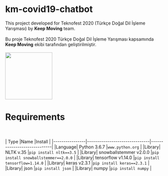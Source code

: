 # km-covid19-chatbot
This project developed for Teknofest 2020 (Türkçe Doğal Dil İşleme Yarışması) by **Keep Moving** team.
<br/><br/>
Bu proje Teknofest 2020 Türkçe Doğal Dil İşleme Yarışması kapsamında **Keep Moving** ekibi tarafından geliştirilmiştir.
<br/><br/>
<img src="https://i.ibb.co/MC2PDNd/KM-Logo.png" border="0" width="150px"></a><br />
# Requirements
<br/> <br/>
|    Type            |Name                          |Install                         |
|----------------|-------------------------------|-----------------------------|
|Language|    Python 3.6.7       |`www.python.org`      |
|Library|    NLTK v.35       |`pip install nltk==3.5`      |
|Library|    snowballstemmer v2.0.0       |`pip install snowballstemmer==2.0.0` |
|Library|    tensorflow v1.14.0       |`pip install tensorflow=1.14.0`      |
|Library|    keras v2.3.1       |`pip install keras==2.3.1`      |
|Library|    json       |`pip install json`      |
|Library|    numpy       |`pip install numpy`      |



  

